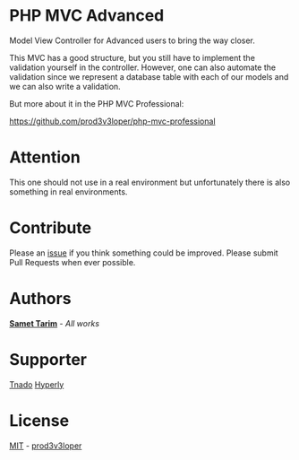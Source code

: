 # PHP MVC Advanced

Model View Controller for Advanced users to bring the way closer.

This MVC has a good structure, but you still have to implement the validation yourself in the controller.
However, one can also automate the validation since we represent a database table with each of our models and we can also write a validation.

But more about it in the PHP MVC Professional:

https://github.com/prod3v3loper/php-mvc-professional

# Attention

This one should not use in a real environment but unfortunately there is also something in real environments.

# Contribute

Please an [issue](https://github.com/prod3v3loper/php-mvc-advanced/issues) if you
think something could be improved. Please submit Pull Requests when ever
possible.

# Authors

**[Samet Tarim](https://www.prod3v3loper.com)** - _All works_

# Supporter

[Tnado](https://www.tnado.com/blog/)
[Hyperly](https://www.hyperly.de)

# License

[MIT](https://github.com/prod3v3loper/php-mvc-advanced/blob/master/LICENSE) - [prod3v3loper](https://www.tnado.com/author/prod3v3loper/)
